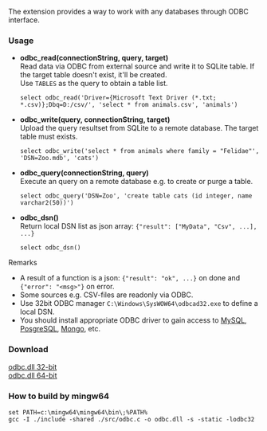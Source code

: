 The extension provides a way to work with any databases through ODBC interface.

### Usage

* **odbc_read(connectionString, query, target)**<br>
  Read data via ODBC from external source and write it to SQLite table. If the target table doesn't exist, it'll be created.<br>
  Use `TABLES` as the query to obtain a table list.
  ```
  select odbc_read('Driver={Microsoft Text Driver (*.txt; *.csv)};Dbq=D:/csv/', 'select * from animals.csv', 'animals')
  ```

* **odbc_write(query, connectionString, target)**<br>
  Upload the query resultset from SQLite to a remote database. The target table must exists.
  ```
  select odbc_write('select * from animals where family = "Felidae"', 'DSN=Zoo.mdb', 'cats')
  ```

* **odbc_query(connectionString, query)**<br>
  Execute an query on a remote database e.g. to create or purge a table.<br>
  ```
  select odbc_query('DSN=Zoo', 'create table cats (id integer, name varchar2(50))')
  ```

* **odbc_dsn()**<br>
  Return local DSN list as json array: `{"result": ["MyData", "Csv", ...], ...}`
  ```
  select odbc_dsn()
  ```

Remarks
* A result of a function is a json: `{"result": "ok", ...}` on done and `{"error": "<msg>"}` on error.
* Some sources e.g. CSV-files are readonly via ODBC.
* Use 32bit ODBC manager `C:\Windows\SysWOW64\odbcad32.exe` to define a local DSN.
* You should install appropriate ODBC driver to gain access to [MySQL](https://dev.mysql.com/downloads/connector/odbc/), [PosgreSQL](https://odbc.postgresql.org/), [Mongo](https://github.com/mongodb/mongo-odbc-driver/releases), etc.

### Download
[odbc.dll 32-bit](https://github.com/little-brother/sqlite-extensions/releases/latest/download/odbc-x32.zip)<br>
[odbc.dll 64-bit](https://github.com/little-brother/sqlite-extensions/releases/latest/download/odbc-x64.zip)

### How to build by mingw64
```
set PATH=c:\mingw64\mingw64\bin\;%PATH%
gcc -I ./include -shared ./src/odbc.c -o odbc.dll -s -static -lodbc32
```